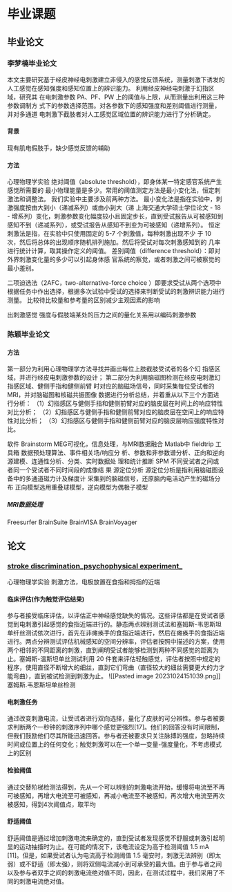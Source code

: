 # 毕业课题
## 毕业论文
### 李梦楠毕业论文

本文主要研究基于经皮神经电刺激建立非侵入的感觉反馈系统，测量刺激下诱发的人工感觉在感知强度和感知位置上的辨识能力。
利用经皮神经电刺激于幻指区域，研究其 在电刺激参数 PA、PF、PW 上的阈值与上限，从而测量出利用这三种参数调制方 式下的参数选择范围。对各参数下的感知强度和差别阈值进行测量，并对多通道 电刺激下截肢者对人工感觉区域位置的辨识能力进行了分析确定。

#### 背景
现有肌电假肢手，缺少感觉反馈的辅助
#### 方法
心理物理学实验
绝对阈值（absolute threshold），即身体某一特定感官系统产生感觉所需要的 最小物理能量是多少。常用的阈值测定方法是最小变化法，恒定刺激法和调整法。 我们实验中主要涉及前两种方法。
	最小变化法是指在实验中，刺激强度按由大到小（递减系列）或由小到大（递 上海交通大学硕士学位论文 - 18 - 增系列）变化，刺激参数变化幅度较小且固定步长，直到受试报告从可被感知到 感知不到（递减系列），或受试报告从感知不到变为可被感知（递增系列）。
	恒定刺激法是指，在实验中只使用固定的 5-7 个刺激值，每种刺激出现不少 于 10 次，然后将总体的出现顺序随机排列施加。然后将受试对每次刺激感知到的 几率进行统计计算，取其操作定义的阈值。
差别阈值（difference threshold）：即对外界刺激变化量的多少可以引起身体感 官系统的察觉，或者刺激之间可被察觉的最小差别。

二项迫选法（2AFC，two-alternative-force choice ）即要求受试从两个选项中根据任务中作出选择，根据多次试验中受试的选择来判断受试的刺激辨识能力进行测量。
比较待比较量和参考量的区别减少主观因素的影响


出刺激感觉 强度与假肢端某处的压力之间的量化关系用以编码刺激参数


### 陈颖毕业论文
#### 方法
第一部分为利用心理物理学方法寻找并画出每位上肢截肢受试者的各个幻 指感区域，并进行经皮电刺激参数的设计； 第二部分为利用脑磁图检测在经皮电刺激幻指感区域、健侧手指和健侧前臂 时对应的脑磁场信号，同时采集每位受试者的 MRI，并对脑磁图和核磁共振图像 数据进行分析总结，并着重从以下三个方面进行分析： 
（1）幻指感区与健侧手指和健侧前臂对应的脑皮层在时间上的响应特性对比分析； 
（2）幻指感区与健侧手指和健侧前臂对应的脑皮层在空间上的响应特性对比分析； 
（3）幻指感区与健侧手指和健侧前臂对应的脑皮层响应强度特性对比。

软件
Brainstorm
	MEG可视化，信息处理，与MRI数据融合
Matlab中 fieldtrip 工具箱
	数据预处理算法、事件相关场/响应分 析、参数和非参数谱分析、正向和逆向源建模、连通性分析、分类、实时数据处 理和统计推断
SPM
	不同受试者之间或者同一个受试者不同时间段的成像结 果
源定位分析
源定位分析是指利用脑磁图设备中的多通道磁力计及梯度计 采集到的脑磁信号，还原脑内电活动产生的磁场分布
	正向模型选用重叠球模型，逆向模型为偶极子模型
##### MRI数据处理
Freesurfer
BrainSuite
BrainVISA
BrainVoyager
## 论文
### [stroke discrimination_psychophysical experiment_](E:\master\毕业课题\文献\electrocutaneous_stimulation_stroke.pdf)
心理物理学实验
刺激方法，电极放置在食指和拇指的近端
#### 临床评估(作为触觉评估结果)
参与者接受临床评估，以评估正中神经感觉缺失的情况。这些评估都是在受试者感觉到电刺激引起感觉的食指近端进行的。静态两点辨别测试法和塞姆斯-韦恩斯坦单纤丝测试依次进行，首先在非瘫痪手的食指近端进行，然后在瘫痪手的食指近端进行。两点分辨测试评估机械感知的空间分辨率，评估者按照中描述的方案，使用两个相邻的不同距离的刺激，直到阐明受试者能够检测到两种不同感觉的距离为止。塞姆斯-温斯坦单丝测试利用 20 件套来评估轻触感觉，评估者按照[]()中规定的程序，使用直径不断增大的细丝，直到它们弯曲（直径较大的细丝需要更大的力才能弯曲），直到被试检测到刺激为止。
![[Pasted image 20231024151039.png]]
塞姆斯.韦恩斯坦单丝检测
#### 电刺激任务
通过改变刺激电流，让受试者进行双向选择，量化了皮肤的可分辨性。参与者被要求判断两个一秒钟的刺激序列中哪个感觉更强烈[17]。他们的回答没有时间限制，但我们鼓励他们尽其所能迅速回答。参与者还被要求只关注脉搏的强度，忽略持续时间或位置上的任何变化；触觉刺激可以在一个单一变量-强度量化，不考虑模式上的区别
#### 检验阈值
通过交替阶梯检测法得到，先从一个可以辨别的刺激电流开始，缓慢将电流至不再可被感知，再增大电流至可被感知，再减小电流至不被感知，再次增大电流至再次被感知，得到4次阈值点，取平均
#### 舒适阈值
舒适阈值是通过增加刺激电流来确定的，直到受试者发现感觉不舒服或刺激引起明显的运动抽搐时为止。在可能的情况下，该电流设定为高于检测阈值 1.5 mA [11]。但是，如果受试者认为电流高于检测阈值 1.5 毫安时，刺激无法辨别（即太弱）或不舒适（即太强），则将双侧电流减小到可承受的最大值。由于参与者之间以及参与者双手之间的刺激电流绝对值不同，因此，在测试过程中，我们采用了不同的刺激电流绝对值。



